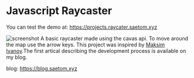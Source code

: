# Javascript Raycaster 
You can test the demo at: https://projects.raycater.saetom.xyz

![screenshot](./Screenshot%202022-03-21%20at%2011-43-27%20%F0%9F%9A%80%20Raycaster%20%F0%9F%9A%80.png)
A basic raycaster made using the cavas api. To move around the map use the arrow keys. This project was inspired by [Maksim Ivanov](https://github.com/satansdeer/raycaster).The first artical describing the development process is available on my blog.

blog: https://blog.saetom.xyz
